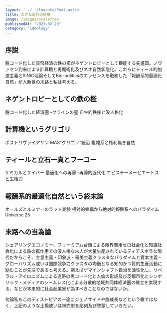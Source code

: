```yaml
---
layout: '../../layouts/Post.astro'
title: 大きな近代の終焉
image: /images/scalefree
publishedAt: "2023-02-20"
category: 'ideology'
---
```


## 序説

脱コード化した貨幣経済の鉄の檻がネゲントロピーとして機能する先進国。ノヴァセン到来による計算機と再魔術化及びネオ自然状態化。これらにティール的加速主義とSINIC理論そしてBio-politicsのエッセンスを融和した「報酬系的最適化自然」が人新世の末路と私は考える。

## ネゲントロピーとしての鉄の檻
脱コード化した経済圏
-クラインの壺
自生的秩序と没人格化

## 計算機というグリゴリ
ポストリヴァイアサン
MAS"グリゴリ"統治
複雑系と権利無き自然


## ティールと立石一真とフーコー
ケミカルとサイバー
最適化への再帰
-再帰的近代化
エピステーメーとエートスと生権力

## 報酬系的最適化自然という終末論
オールズとルミナーのラット実験
相対的幸福から絶対的報酬系へのパラダイム
Universe 25


## 末路への当為論

シェアリングエコノミー、フリーミアム台頭による限界費用ゼロ社会化と知識社会化による鉄の檻作用での没人格な末人が大量生産されているディアスポラな現代だからこそ、主意主義・印象派・審美主義クラスタなパラダイムと資本主義・グローバリズム或いは国際競争力クラスタの均衡となる知的かつ質的生産活動に励むことが先決であると考える。例えばゲマインシャフト自治を活性化し、リベラル・アイロニズムによる連帯の再コード化と人倫の形成及び反都市化とシンボリック・メディアのシームレス化による分散的地域共同体経済圏の確立を実現する、などが本来的に社会起業家が為すべきことなのではないか。

勿論私もこのディストピアの一途にジェノサイドや脱成長などという轍ではなく、上記のような止揚或いは補完財を彫刻及び啓蒙していきたい。

